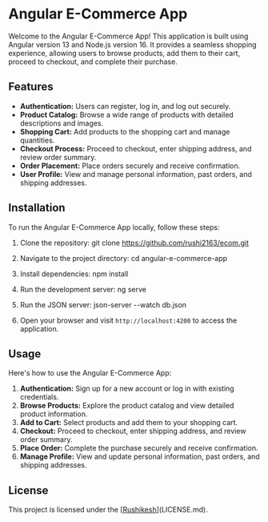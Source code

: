 # Angular E-Commerce App

Welcome to the Angular E-Commerce App! This application is built using Angular version 13 and Node.js version 16. It provides a seamless shopping experience, allowing users to browse products, add them to their cart, proceed to checkout, and complete their purchase.

## Features

- **Authentication:** Users can register, log in, and log out securely.
- **Product Catalog:** Browse a wide range of products with detailed descriptions and images.
- **Shopping Cart:** Add products to the shopping cart and manage quantities.
- **Checkout Process:** Proceed to checkout, enter shipping address, and review order summary.
- **Order Placement:** Place orders securely and receive confirmation.
- **User Profile:** View and manage personal information, past orders, and shipping addresses.

## Installation

To run the Angular E-Commerce App locally, follow these steps:

1. Clone the repository:
git clone https://github.com/rushi2163/ecom.git

2. Navigate to the project directory:
cd angular-e-commerce-app
3. Install dependencies:
npm install

4. Run the development server:
ng serve
4. Run the JSON server:
 json-server --watch db.json


5. Open your browser and visit `http://localhost:4200` to access the application.

## Usage

Here's how to use the Angular E-Commerce App:

1. **Authentication:** Sign up for a new account or log in with existing credentials.
2. **Browse Products:** Explore the product catalog and view detailed product information.
3. **Add to Cart:** Select products and add them to your shopping cart.
4. **Checkout:** Proceed to checkout, enter shipping address, and review order summary.
5. **Place Order:** Complete the purchase securely and receive confirmation.
6. **Manage Profile:** View and update personal information, past orders, and shipping addresses.

## License

This project is licensed under the [[Rushikesh](https://github.com/rushi2163)](LICENSE.md).


